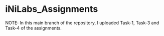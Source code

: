 # iNiLabs_Assignments
<p>NOTE: In this main branch of the repository, I uploaded Task-1, Task-3 and Task-4 of the assignments.</p>
